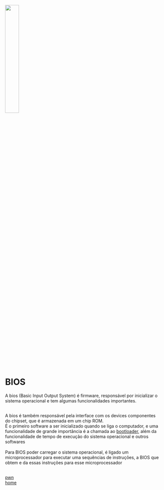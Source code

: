 <img width="30%" src="https://i.imgur.com/CGV9DU1.png"></img>

# BIOS
A bios (Basic Input Output System) é firmware, responsável por inicializar o sistema operacional e tem algumas funcionalidades importantes.<br><br>

A bios é também responsável pela interface com os devices componentes do chipset, que é armazenada em um chip ROM.<br>
É o primeiro software a ser inicializado quando se liga o computador, e uma funcionalidade de grande importância é a chamada ao [bootloader](bk/bld.md), além da funcionalidade de tempo de execução do sistema operacional e outros softwares<br><br>
Para BIOS poder carregar o sistema operacional, é ligado um microprocessador para executar uma sequências de instruções, a BIOS que obtem e da essas instruções para esse microprocessador<br><br>

[pwn](README.md)<br>
[home](../README.md)
